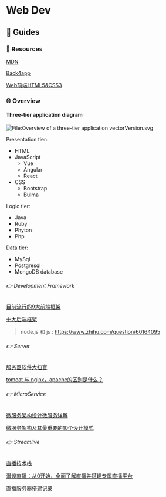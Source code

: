 # Web Dev

## 🧭 Guides

### 🤑 Resources

[MDN](https://developer.mozilla.org/en-US/)

[Back4app](https://www.back4app.com/docs)



[Web前端HTML5&CSS3](https://www.yuque.com/u21195183/hfcamg)

### 🌐 Overview

#### Three-tier application diagram

![File:Overview of a three-tier application vectorVersion.svg](https://upload.wikimedia.org/wikipedia/commons/thumb/5/51/Overview_of_a_three-tier_application_vectorVersion.svg/593px-Overview_of_a_three-tier_application_vectorVersion.svg.png?20090531093531)



Presentation tier:

- HTML
- JavaScript
  - Vue
  - Angular
  - React
- CSS
  - Bootstrap
  - Bulma

Logic tier:

- Java
- Ruby
- Phyton
- Php

Data tier:

- MySql
- Postgresql
- MongoDB database





###### 👉 Development Framework

[目前流行的9大前端框架](https://zhuanlan.zhihu.com/p/76463271)

[十大后端框架](https://blog.back4app.com/zh/十大后端框架/)

> node.js 和 js : https://www.zhihu.com/question/60164095



###### 👉 Server

[服务器软件大扫盲](https://cloud.tencent.com/developer/article/1632292)

[tomcat 与 nginx，apache的区别是什么？](https://www.zhihu.com/question/32212996)



###### 👉 MicroService

[微服务架构设计微服务详解](http://autumn200.com/2019/04/24/Micro-service-architecture-design/)

[微服务架构及其最重要的10个设计模式](https://cloud.tencent.com/developer/news/752585)



###### 👉 Streamlive

[直播技术栈](https://github.com/rainzhaojy/blogs/issues/10)

[漫谈直播：从0开始，全面了解直播并搭建专属直播平台](https://zhuanlan.zhihu.com/p/51710286)

[直播服务器搭建记录](https://ayaka.shn.hk/live/)
